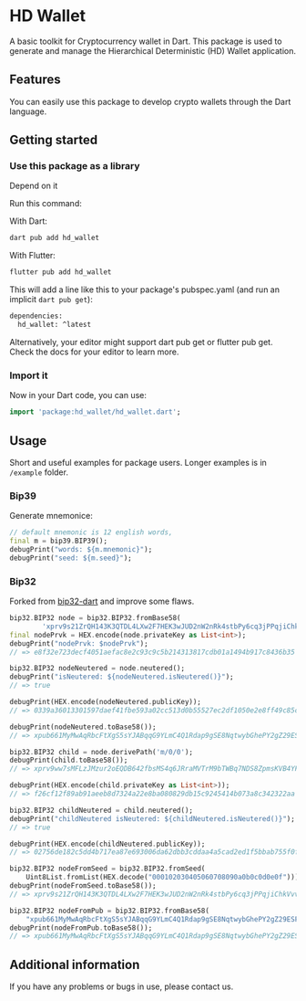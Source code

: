 # HD Wallet

A basic toolkit for Cryptocurrency wallet in Dart. This package is used to generate and manage the Hierarchical Deterministic (HD) Wallet application.

## Features

You can easily use this package to develop crypto wallets through the Dart language.

## Getting started

### Use this package as a library

Depend on it

Run this command:

With Dart:

```sh
dart pub add hd_wallet
```

With Flutter:

```sh
flutter pub add hd_wallet
```

This will add a line like this to your package's pubspec.yaml (and run an implicit `dart pub get`):

```sh
dependencies:
  hd_wallet: ^latest
```

Alternatively, your editor might support dart pub get or flutter pub get. Check the docs for your editor to learn more.

### Import it

Now in your Dart code, you can use:

```dart
import 'package:hd_wallet/hd_wallet.dart';
```

## Usage

Short and useful examples for package users. Longer examples
is in `/example` folder.

### Bip39

Generate mnemonice:

```dart
// default mnemonic is 12 english words,
final m = bip39.BIP39();
debugPrint("words: ${m.mnemonic}");
debugPrint("seed: ${m.seed}");
```

### Bip32

Forked from [bip32-dart](https://github.com/dart-bitcoin/bip32-dart) and improve some flaws.

```dart
bip32.BIP32 node = bip32.BIP32.fromBase58(
        'xprv9s21ZrQH143K3QTDL4LXw2F7HEK3wJUD2nW2nRk4stbPy6cq3jPPqjiChkVvvNKmPGJxWUtg6LnF5kejMRNNU3TGtRBeJgk33yuGBxrMPHi');
final nodePrvk = HEX.encode(node.privateKey as List<int>);
debugPrint("nodePrvk: $nodePrvk");
// => e8f32e723decf4051aefac8e2c93c9c5b214313817cdb01a1494b917c8436b35

bip32.BIP32 nodeNeutered = node.neutered();
debugPrint("isNeutered: ${nodeNeutered.isNeutered()}");
// => true

debugPrint(HEX.encode(nodeNeutered.publicKey));
// => 0339a36013301597daef41fbe593a02cc513d0b55527ec2df1050e2e8ff49c85c2

debugPrint(nodeNeutered.toBase58());
// => xpub661MyMwAqRbcFtXgS5sYJABqqG9YLmC4Q1Rdap9gSE8NqtwybGhePY2gZ29ESFjqJoCu1Rupje8YtGqsefD265TMg7usUDFdp6W1EGMcet8

bip32.BIP32 child = node.derivePath('m/0/0');
debugPrint(child.toBase58());
// => xprv9ww7sMFLzJMzur2oEQDB642fbsMS4q6JRraMVTrM9bTWBq7NDS8ZpmsKVB4YF3mZecqax1fjnsPF19xnsJNfRp4RSyexacULXMKowSACTRc

debugPrint(HEX.encode(child.privateKey as List<int>));
// => f26cf12f89ab91aeeb8d7324a22e8ba080829db15c9245414b073a8c342322aa

bip32.BIP32 childNeutered = child.neutered();
debugPrint("childNeutered isNeutered: ${childNeutered.isNeutered()}");
// => true

debugPrint(HEX.encode(childNeutered.publicKey));
// => 02756de182c5dd4b717ea87e693006da62dbb3cddaa4a5cad2ed1f5bbab755f0f5

bip32.BIP32 nodeFromSeed = bip32.BIP32.fromSeed(
    Uint8List.fromList(HEX.decode("000102030405060708090a0b0c0d0e0f")));
debugPrint(nodeFromSeed.toBase58());
// => xprv9s21ZrQH143K3QTDL4LXw2F7HEK3wJUD2nW2nRk4stbPy6cq3jPPqjiChkVvvNKmPGJxWUtg6LnF5kejMRNNU3TGtRBeJgk33yuGBxrMPHi

bip32.BIP32 nodeFromPub = bip32.BIP32.fromBase58(
    "xpub661MyMwAqRbcFtXgS5sYJABqqG9YLmC4Q1Rdap9gSE8NqtwybGhePY2gZ29ESFjqJoCu1Rupje8YtGqsefD265TMg7usUDFdp6W1EGMcet8");
debugPrint(nodeFromPub.toBase58());
// => xpub661MyMwAqRbcFtXgS5sYJABqqG9YLmC4Q1Rdap9gSE8NqtwybGhePY2gZ29ESFjqJoCu1Rupje8YtGqsefD265TMg7usUDFdp6W1EGMcet8

```

## Additional information

If you have any problems or bugs in use, please contact us.
